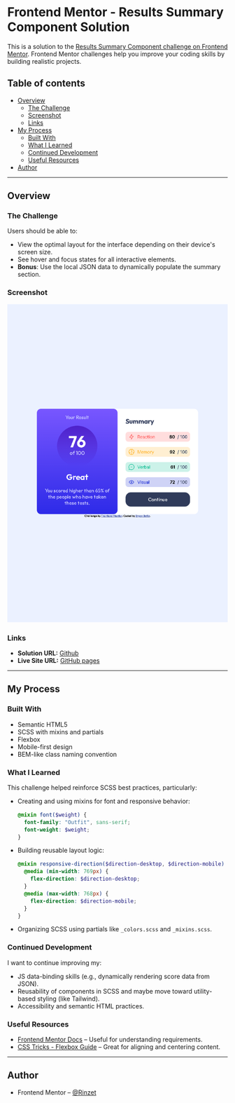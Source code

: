 # Frontend Mentor - Results Summary Component Solution

This is a solution to the [Results Summary Component challenge on Frontend Mentor](https://www.frontendmentor.io/challenges/results-summary-component-CE_K6s0maV). Frontend Mentor challenges help you improve your coding skills by building realistic projects.

## Table of contents

- [Overview](#overview)
  - [The Challenge](#the-challenge)
  - [Screenshot](#screenshot)
  - [Links](#links)
- [My Process](#my-process)
  - [Built With](#built-with)
  - [What I Learned](#what-i-learned)
  - [Continued Development](#continued-development)
  - [Useful Resources](#useful-resources)
- [Author](#author)

---

## Overview

### The Challenge

Users should be able to:

- View the optimal layout for the interface depending on their device's screen size.
- See hover and focus states for all interactive elements.
- **Bonus**: Use the local JSON data to dynamically populate the summary section.

### Screenshot

![Project Screenshot](./screenshot.png)

### Links

- **Solution URL:** [Github](https://github.com/Rinzet/results-summary-component)
- **Live Site URL:** [GitHub pages](https://rinzet.github.io/results-summary-component/)

---

## My Process

### Built With

- Semantic HTML5
- SCSS with mixins and partials
- Flexbox
- Mobile-first design
- BEM-like class naming convention

### What I Learned

This challenge helped reinforce SCSS best practices, particularly:

- Creating and using mixins for font and responsive behavior:
  ```scss
  @mixin font($weight) {
    font-family: "Outfit", sans-serif;
    font-weight: $weight;
  }
  ```

- Building reusable layout logic:
  ```scss
  @mixin responsive-direction($direction-desktop, $direction-mobile) {
    @media (min-width: 769px) {
      flex-direction: $direction-desktop;
    }
    @media (max-width: 768px) {
      flex-direction: $direction-mobile;
    }
  }
  ```

- Organizing SCSS using partials like `_colors.scss` and `_mixins.scss`.

### Continued Development

I want to continue improving my:

- JS data-binding skills (e.g., dynamically rendering score data from JSON).
- Reusability of components in SCSS and maybe move toward utility-based styling (like Tailwind).
- Accessibility and semantic HTML practices.

### Useful Resources

- [Frontend Mentor Docs](https://www.frontendmentor.io/resources) – Useful for understanding requirements.
- [CSS Tricks - Flexbox Guide](https://css-tricks.com/snippets/css/a-guide-to-flexbox/) – Great for aligning and centering content.

---

## Author

- Frontend Mentor – [@Rinzet](https://www.frontendmentor.io/profile/Rinzet)